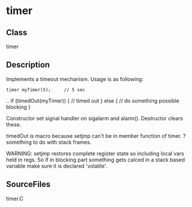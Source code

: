 # timer 
## Class
timer

## Description
Implements a timeout mechanism. Usage is as following:

    timer myTimer(5);     // 5 sec
..
if (timedOut(myTimer))
{
        // timed out
}
else
{
        // do something possible blocking
}

Constructor set signal handler on sigalarm and alarm(). Destructor
clears these.

timedOut is macro because setjmp can't be in member function of timer.
?something to do with stack frames.

WARNING: setjmp restores complete register state so including local vars
held in regs. So if in blocking part something gets calced in a stack
based variable make sure it is declared 'volatile'.

## SourceFiles
timer.C

